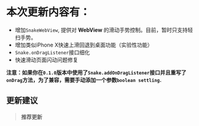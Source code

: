 本次更新内容有：
==
* 增加`SnakeWebView`, 提供对 **WebView** 的滑动手势控制。目前，暂时只支持轻扫手势。
* 增加类似iPhone X快速上滑回退到桌面功能（实验性功能）
* `Snake.onDragListener`接口细化
* 快速滑动页面闪动问题修复

**注意：如果你在`0.1.0`版本中使用了`Snake.addOnDragListener`接口并且重写了`onDrag`方法，为了兼容，需要手动添加一个参数`boolean settling`.**

## 更新建议
> #### **推荐更新**

